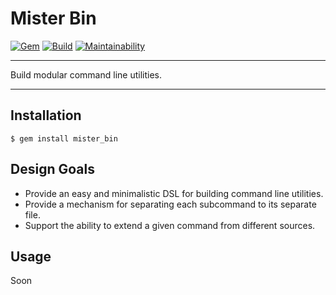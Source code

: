 Mister Bin
==================================================

[![Gem](https://img.shields.io/gem/v/mister_bin.svg?style=flat-square)](https://rubygems.org/gems/mister_bin)
[![Build](https://img.shields.io/travis/DannyBen/mister_bin.svg?style=flat-square)](https://travis-ci.org/DannyBen/mister_bin)
[![Maintainability](https://img.shields.io/codeclimate/maintainability/DannyBen/mister_bin.svg?style=flat-square)](https://codeclimate.com/github/DannyBen/mister_bin)

---

Build modular command line utilities.

---

Installation
--------------------------------------------------

    $ gem install mister_bin



Design Goals
--------------------------------------------------

- Provide an easy and minimalistic DSL for building command line utilities.
- Provide a mechanism for separating each subcommand to its separate file.
- Support the ability to extend a given command from different sources.



Usage
--------------------------------------------------

Soon
